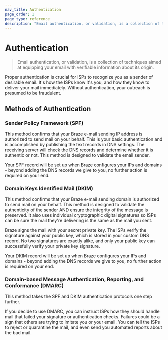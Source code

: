 ```yaml
---
nav_title: Authentication
page_order: 1
page_type: reference
description: "Email authentication, or validation, is a collection of techniques aimed at equipping your email with verifiable information about its origin."
---
```


# Authentication

> Email authentication, or validation, is a collection of techniques aimed at equipping your email with verifiable information about its origin.

Proper authentication is crucial for ISPs to recognize you as a sender of desirable email. It's how the ISPs know it's you, and how they know to deliver your mail immediately. Without authentication, your outreach is presumed to be fraudulent.

## Methods of Authentication

### Sender Policy Framework (SPF)

This method confirms that your Braze e-mail sending IP address is authorized to send mail on your behalf. This is your basic authentication and is accomplished by publishing the text records in DNS settings. The receiving server will check the DNS records and determine whether it is authentic or not. This method is designed to validate the email sender.

Your SPF record will be set up when Braze configures your IPs and domains - beyond adding the DNS records we give to you, no further action is required on your end.

### Domain Keys Identified Mail (DKIM)

This method confirms that your Braze e-mail sending domain is authorized to send mail on your behalf. This method is designed to validate the authenticity of the sender AND ensure the integrity of the message is preserved. It also uses individual cryptographic digital signatures so ISPs can be sure the mail they're delivering is the same as the mail you sent.

Braze signs the mail with your secret private key.  The ISPs verify the signature against your public key, which is stored in your custom DNS record.  No two signatures are exactly alike, and only your public key can successfully verify your private key signature.

Your DKIM record will be set up when Braze configures your IPs and domains - beyond adding the DNS records we give to you, no further action is required on your end.

### Domain-based Message Authentication, Reporting, and Conformance (DMARC)

This method takes the SPF and DKIM authentication protocols one step further.

If you decide to use DMARC, you can instruct ISPs how they should handle mail that failed your signature or authentication checks. Failures could be a sign that others are trying to imitate you or your email. You can tell the ISPs to reject or quarantine the mail, and even send you automated reports about the bad mail.
